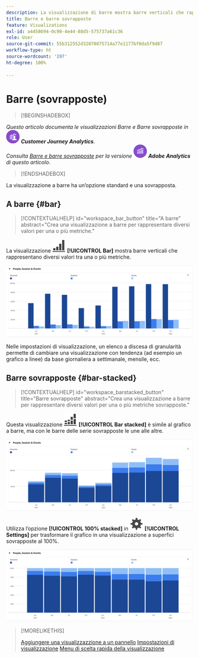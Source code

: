 ```yaml
---
description: La visualizzazione di barre mostra barre verticali che rappresentano diversi valori per una o più metriche.
title: Barre e barre sovrapposte
feature: Visualizations
exl-id: a4458694-0c90-4e44-88d5-575737a61c36
role: User
source-git-commit: 55b312552d32070875714a77e1177bf0da5f9d87
workflow-type: ht
source-wordcount: '197'
ht-degree: 100%

---
```


# Barre (sovrapposte)

>[!BEGINSHADEBOX]

_Questo articolo documenta le visualizzazioni Barre e Barre sovrapposte in_ ![CustomerJourneyAnalytics](/help/assets/icons/CustomerJourneyAnalytics.svg) _**Customer Journey Analytics**._<br/>_Consulta [Barre e barre sovrapposte](https://experienceleague.adobe.com/it/docs/analytics/analyze/analysis-workspace/visualizations/bar) per la versione_ ![AdobeAnalytics](/help/assets/icons/AdobeAnalytics.svg) _**Adobe Analytics** di questo articolo._


>[!ENDSHADEBOX]

La visualizzazione a barre ha un’opzione standard e una sovrapposta.

## A barre {#bar}

<!-- markdownlint-disable MD034 -->

>[!CONTEXTUALHELP]
>id="workspace_bar_button"
>title="A barre"
>abstract="Crea una visualizzazione a barre per rappresentare diversi valori per una o più metriche."

<!-- markdownlint-enable MD034 -->



La visualizzazione ![GraphBarVertical](/help/assets/icons/GraphBarVertical.svg) **[!UICONTROL Bar]** mostra barre verticali che rappresentano diversi valori tra una o più metriche.

![Visualizzazione a barre verticali che mostra più metriche tra cui visualizzazioni di pagina, visite, entrate ed uscite.](assets/bar.png)

Nelle impostazioni di visualizzazione, un elenco a discesa di granularità permette di cambiare una visualizzazione con tendenza (ad esempio un grafico a linee) da base giornaliera a settimanale, mensile, ecc.

## Barre sovrapposte {#bar-stacked}

<!-- markdownlint-disable MD034 -->

>[!CONTEXTUALHELP]
>id="workspace_barstacked_button"
>title="Barre sovrapposte"
>abstract="Crea una visualizzazione a barre per rappresentare diversi valori per una o più metriche sovrapposte."

<!-- markdownlint-enable MD034 -->


Questa visualizzazione ![GraphBarVerticalStacked](/help/assets/icons/GraphBarVerticalStacked.svg) **[!UICONTROL Bar stacked]** è simile al grafico a barre, ma con le barre delle serie sovrapposte le une alle altre.

![Grafico a barre sovrapposte che mostra più metriche.](assets/bar-stacked.png)

Utilizza l’opzione **[!UICONTROL 100% stacked]** in ![Setting](/help/assets/icons/Setting.svg) **[!UICONTROL Settings]** per trasformare il grafico in una visualizzazione a superfici sovrapposte al 100%.

![Grafico a barre sovrapposte al 100%.](assets/bar-stacked100.png)

>[!MORELIKETHIS]
>
>[Aggiungere una visualizzazzione a un pannello](/help/analysis-workspace/visualizations/freeform-analysis-visualizations.md#add-visualizations-to-a-panel)
>[Impostazioni di visualizzazione](/help/analysis-workspace/visualizations/freeform-analysis-visualizations.md#settings)
>[Menu di scelta rapida della visualizzazione](/help/analysis-workspace/visualizations/freeform-analysis-visualizations.md#context-menu)
>

